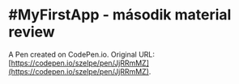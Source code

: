 # #MyFirstApp - második material review

A Pen created on CodePen.io. Original URL: [https://codepen.io/szelpe/pen/JjRRmMZ](https://codepen.io/szelpe/pen/JjRRmMZ).


